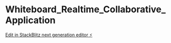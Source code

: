 # Whiteboard_Realtime_Collaborative_Application

[Edit in StackBlitz next generation editor ⚡️](https://stackblitz.com/~/github.com/sahilj23/Whiteboard_Realtime_Collaborative_Application)